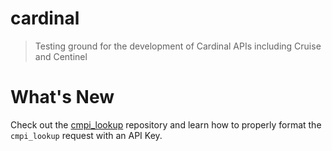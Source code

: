 # cardinal
>Testing ground for the development of Cardinal APIs including Cruise and Centinel

# What's New

Check out the [cmpi_lookup](lookup/) repository and learn how to properly format the `cmpi_lookup` request with an API Key.
